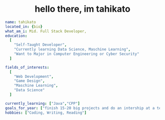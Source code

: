 <link rel="stylesheet" href="stylesheets/main.css">
<h1 align="center">hello there, im tahikato</h1>

```yaml
name: tahikato
located_in: {bio}
what_am_i: Mid. Full Stack Developer, 
education:
  [
    "Self-Taught Developer",
    "Currently learning Data Science, Maschine Learning",
    "Want to Major in Computer Engineering or Cyber Security"
  ]

fields_of_interests:
  [
    "Web Development",
    "Game Design",
    "Maschine Learning",
    "Data Science"
  ]

currently_learning: ["Java","CPP"]
goals_for_year: ["finish 15-20 big projects and do an intership at a tech startup"]
hobbies: ["Coding, Writing, Reading"]
```

<!---
tahikato/tahikato is a ✨ special ✨ repository because its `README.md` (this file) appears on your GitHub profile.
You can click the Preview link to take a look at your changes.
--->
